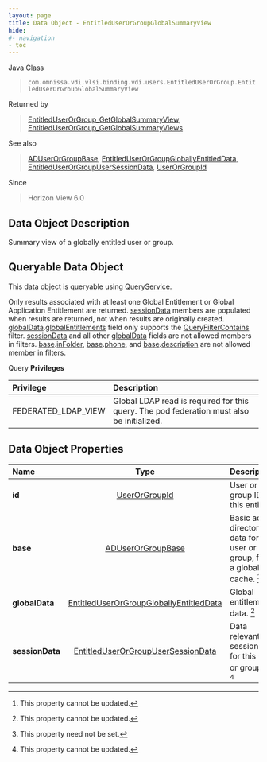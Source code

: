 ```yaml
---
layout: page
title: Data Object - EntitledUserOrGroupGlobalSummaryView
hide:
#- navigation
- toc
---
```






Java Class
> `com.omnissa.vdi.vlsi.binding.vdi.users.EntitledUserOrGroup.EntitledUserOrGroupGlobalSummaryView`

Returned by
> [EntitledUserOrGroup_GetGlobalSummaryView](vdi.users.EntitledUserOrGroup.md#getGlobalSummaryView), [EntitledUserOrGroup_GetGlobalSummaryViews](vdi.users.EntitledUserOrGroup.md#getGlobalSummaryViews)

See also
> [ADUserOrGroupBase](vdi.users.ADUserOrGroup.ADUserOrGroupBase.md), [EntitledUserOrGroupGloballyEntitledData](vdi.users.EntitledUserOrGroup.GloballyEntitledData.md), [EntitledUserOrGroupUserSessionData](vdi.users.EntitledUserOrGroup.UserSessionData.md), [UserOrGroupId](vdi.entity.UserOrGroupId.md)

Since
> Horizon View 6.0


## Data Object Description

Summary view of a globally entitled user or group.

##  Queryable Data Object

This data object is queryable using [QueryService](vdi.query.QueryService.md "QueryService").

Only results associated with at least one Global Entitlement or Global Application Entitlement are returned.
[sessionData](vdi.users.EntitledUserOrGroup.EntitledUserOrGroupGlobalSummaryView.md#sessionData) members are populated when results are returned, not when results are originally created.
[globalData](vdi.users.EntitledUserOrGroup.EntitledUserOrGroupGlobalSummaryView.md#globalData).[globalEntitlements](vdi.users.EntitledUserOrGroup.GloballyEntitledData.md#globalEntitlements) field only supports the [QueryFilterContains](vdi.query.QueryFilter.Contains.md) filter.
[sessionData](vdi.users.EntitledUserOrGroup.EntitledUserOrGroupGlobalSummaryView.md#sessionData) and all other [globalData](vdi.users.EntitledUserOrGroup.EntitledUserOrGroupGlobalSummaryView.md#globalData) fields are not allowed members in filters.
[base](vdi.users.EntitledUserOrGroup.EntitledUserOrGroupGlobalSummaryView.md#base).[inFolder](vdi.users.ADUserOrGroup.ADUserOrGroupBase.md#inFolder), [base](vdi.users.EntitledUserOrGroup.EntitledUserOrGroupGlobalSummaryView.md#base).[phone](vdi.users.ADUserOrGroup.ADUserOrGroupBase.md#phone), and [base](vdi.users.EntitledUserOrGroup.EntitledUserOrGroupGlobalSummaryView.md#base).[description](vdi.users.ADUserOrGroup.ADUserOrGroupBase.md#description) are not allowed member in filters.

Query **Privileges**

Privilege | Description
:---|:---
FEDERATED_LDAP_VIEW|  Global LDAP read is required for this query. The pod federation must also be initialized.



## Data Object Properties

 Name | Type | Description
:---|:---:|:---
**id**| [UserOrGroupId](vdi.entity.UserOrGroupId.md)|  User or group ID of this entity.
**base**| [ADUserOrGroupBase](vdi.users.ADUserOrGroup.ADUserOrGroupBase.md)|  Basic active directory data for a user or group, from a global cache. [^2]
**globalData**| [EntitledUserOrGroupGloballyEntitledData](vdi.users.EntitledUserOrGroup.GloballyEntitledData.md)|  Global entitlement data. [^2]
**sessionData**| [EntitledUserOrGroupUserSessionData](vdi.users.EntitledUserOrGroup.UserSessionData.md)|  Data relevant to sessions for this user or group. [^1] [^2]


 


[^1]: This property need not be set.
[^2]: This property cannot be updated.
